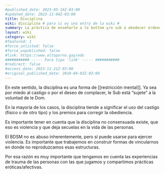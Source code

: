 ```yaml
---
#published_date: 2023-05-16Z-03:00
#updated_date: 2023-11-04Z-03:00
title: Disciplina
wiki: disciplina # para si es una entry de la wiki #
summary: La práctica de enseñarle a le bottom y/o sub a obedecer órdenes, o a seguir las reglas que le Dom establezca.
layout: wiki
category: wiki
#featured: 1
#force_unlisted: false
#force_unpublished: false
#link: https://www.altoporno.gay/edu
########### ----- Para tipo 'link' ----- ###########
#redirect: false
#access_date: 2023-11-21Z-03:00
#original_published_date: 2010-04-03Z-03:00
---
```


En este sentido, la disciplina es una forma de [[restricción mental]]. Ya sea por miedo al castigo o por el deseo de complacer, le Sub está “sujete” a la voluntad de le Dom.

En la mayoría de los casos, la disciplina tiende a significar el uso del castigo (físico o de otro tipo) y los premios para corregir la obediencia.

Es importante tener en cuenta que la disciplina no consensuada existe, que eso es violencia y que deja secuelas en la vida de las personas.

El BDSM no es abuso inherentemente, pero sí puede usarse para ejercer violencia. Es importante que trabajemos en construir formas de vincularnos en donde no reproduzcamos esas estructuras.

Por esa razón es muy importante que tengamos en cuenta las experiencias de trauma de las personas con las que jugamos y compartimos prácticas eróticas/afectivas.

